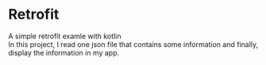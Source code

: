 # Retrofit
A simple retrofit examle with kotlin<br>
In this project, I read one json file that contains some information and finally, display the information in my app.
